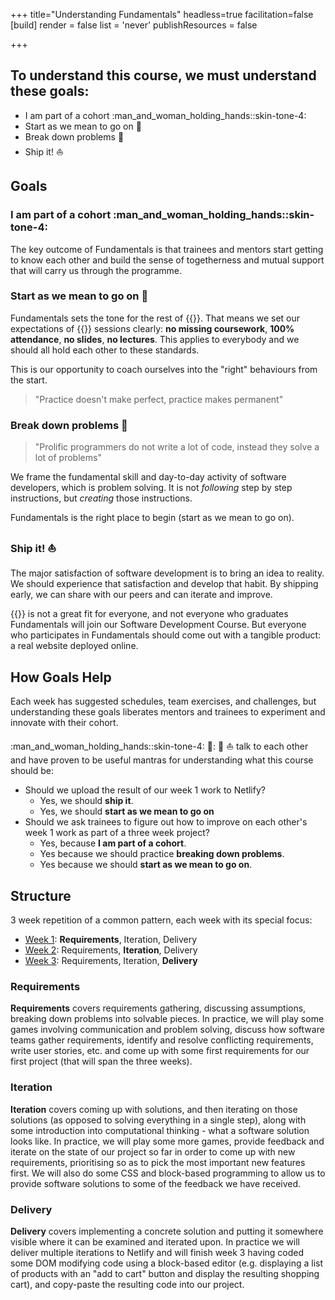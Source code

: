 +++
title="Understanding Fundamentals"
headless=true
facilitation=false
[build]
  render = false
  list = 'never'
  publishResources = false

+++

## To understand this course, we must understand these goals:

- I am part of a cohort :man_and_woman_holding_hands::skin-tone-4:
- Start as we mean to go on 🧰
- Break down problems 🧩
- Ship it! :boat:

## Goals

### I am part of a cohort :man_and_woman_holding_hands::skin-tone-4:

The key outcome of Fundamentals is that trainees and mentors start getting to know each other and build the sense of togetherness and mutual support that will carry us through the programme.

### Start as we mean to go on 🧰

Fundamentals sets the tone for the rest of {{<our-name>}}. That means we set our expectations of {{<our-name>}} sessions clearly: **no missing coursework**, **100% attendance**, **no slides**, **no lectures**. This applies to everybody and we should all hold each other to these standards.

This is our opportunity to coach ourselves into the "right" behaviours from the start.

> "Practice doesn't make perfect, practice makes permanent"

### Break down problems 🧩

> "Prolific programmers do not write a lot of code, instead they solve a lot of problems"

We frame the fundamental skill and day-to-day activity of software developers, which is problem solving. It is not _following_ step by step instructions, but _creating_ those instructions.

Fundamentals is the right place to begin (start as we mean to go on).

### Ship it! :boat:

The major satisfaction of software development is to bring an idea to reality. We should experience that satisfaction and develop that habit. By shipping early, we can share with our peers and can iterate and improve.

{{<our-name>}} is not a great fit for everyone, and not everyone who graduates Fundamentals will join our Software Development Course. But everyone who participates in Fundamentals should come out with a tangible product: a real website deployed online.

## How Goals Help

Each week has suggested schedules, team exercises, and challenges, but understanding these goals liberates mentors and trainees to experiment and innovate with their cohort.

:man_and_woman_holding_hands::skin-tone-4: 🧰: 🧩 :boat: talk to each other and have proven to be useful mantras for understanding what this course should be:

- Should we upload the result of our week 1 work to Netlify?
  - Yes, we should **ship it**.
  - Yes, we should **start as we mean to go on**
- Should we ask trainees to figure out how to improve on each other's week 1 work as part of a three week project?
  - Yes, because **I am part of a cohort**.
  - Yes because we should practice **breaking down problems**.
  - Yes because we should **start as we mean to go on**.

## Structure

3 week repetition of a common pattern, each week with its special focus:

- [Week 1](sprints/1): **Requirements**, Iteration, Delivery
- [Week 2](sprints/2): Requirements, **Iteration**, Delivery
- [Week 3](sprints/3): Requirements, Iteration, **Delivery**

### Requirements

**Requirements** covers requirements gathering, discussing assumptions, breaking down problems into solvable pieces. In practice, we will play some games involving communication and problem solving, discuss how software teams gather requirements, identify and resolve conflicting requirements, write user stories, etc. and come up with some first requirements for our first project (that will span the three weeks).

### Iteration

**Iteration** covers coming up with solutions, and then iterating on those solutions (as opposed to solving everything in a single step), along with some introduction into computational thinking - what a software solution looks like. In practice, we will play some more games, provide feedback and iterate on the state of our project so far in order to come up with new requirements, prioritising so as to pick the most important new features first. We will also do some CSS and block-based programming to allow us to provide software solutions to some of the feedback we have received.

### Delivery

**Delivery** covers implementing a concrete solution and putting it somewhere visible where it can be examined and iterated upon. In practice we will deliver multiple iterations to Netlify and will finish week 3 having coded some DOM modifying code using a block-based editor (e.g. displaying a list of products with an "add to cart" button and display the resulting shopping cart), and copy-paste the resulting code into our project.
